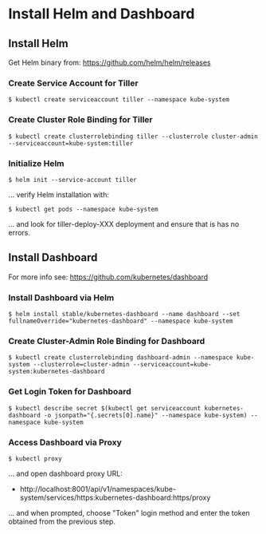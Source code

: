 # Install Helm and Dashboard

## Install Helm

Get Helm binary from: https://github.com/helm/helm/releases

### Create Service Account for Tiller

```
$ kubectl create serviceaccount tiller --namespace kube-system
```

### Create Cluster Role Binding for Tiller

```
$ kubectl create clusterrolebinding tiller --clusterrole cluster-admin --serviceaccount=kube-system:tiller
```

### Initialize Helm

```
$ helm init --service-account tiller
```

... verify Helm installation with:

```
$ kubectl get pods --namespace kube-system
```

... and look for tiller-deploy-XXX deployment and ensure that is has no errors.

## Install Dashboard

For more info see: https://github.com/kubernetes/dashboard

### Install Dashboard via Helm

```
$ helm install stable/kubernetes-dashboard --name dashboard --set fullnameOverride="kubernetes-dashboard" --namespace kube-system
```

### Create Cluster-Admin Role Binding for Dashboard

```
$ kubectl create clusterrolebinding dashboard-admin --namespace kube-system --clusterrole=cluster-admin --serviceaccount=kube-system:kubernetes-dashboard
```

### Get Login Token for Dashboard

```
$ kubectl describe secret $(kubectl get serviceaccount kubernetes-dashboard -o jsonpath="{.secrets[0].name}" --namespace kube-system) --namespace kube-system
```

### Access Dashboard via Proxy

```
$ kubectl proxy
```

... and open dashboard proxy URL:

* http://localhost:8001/api/v1/namespaces/kube-system/services/https:kubernetes-dashboard:https/proxy

... and when prompted, choose "Token" login method and enter the token obtained from the previous step.
